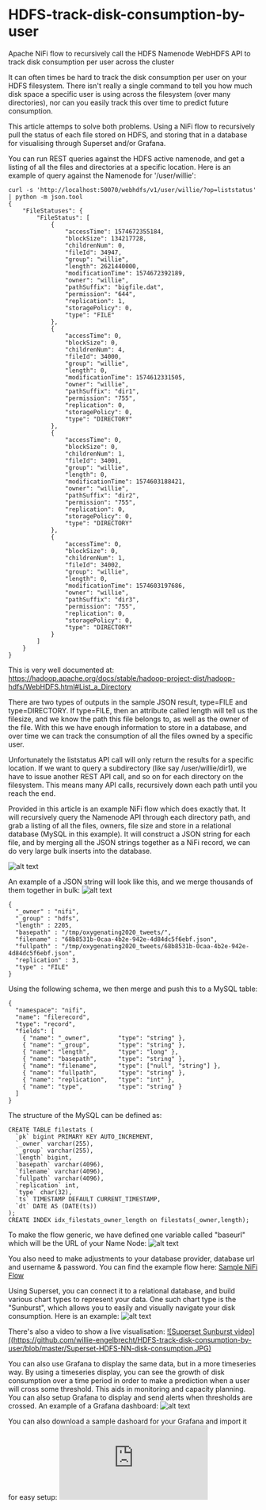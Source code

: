 # HDFS-track-disk-consumption-by-user
Apache NiFi flow to recursively call the HDFS Namenode WebHDFS API to track disk consumption per user across the cluster

It can often times be hard to track the disk consumption per user on your HDFS filesystem. There isn't really a single command to tell you how much disk space a specific user is using across the filesystem (over many directories), nor can you easily track this over time to predict future consumption. 

This article attemps to solve both problems. Using a NiFi flow to recursively pull the status of each file stored on HDFS, and storing that in a database for visualising through Superset and/or Grafana. 

You can run REST queries against the HDFS active namenode, and get a listing of all the files and directories at a specific location. Here is an example of query against the Namenode for '/user/willie':
```
curl -s 'http://localhost:50070/webhdfs/v1/user/willie/?op=liststatus' | python -m json.tool
{
    "FileStatuses": {
        "FileStatus": [
            {
                "accessTime": 1574672355184,
                "blockSize": 134217728,
                "childrenNum": 0,
                "fileId": 34947,
                "group": "willie",
                "length": 2621440000,
                "modificationTime": 1574672392189,
                "owner": "willie",
                "pathSuffix": "bigfile.dat",
                "permission": "644",
                "replication": 1,
                "storagePolicy": 0,
                "type": "FILE"
            },
            {
                "accessTime": 0,
                "blockSize": 0,
                "childrenNum": 4,
                "fileId": 34000,
                "group": "willie",
                "length": 0,
                "modificationTime": 1574612331505,
                "owner": "willie",
                "pathSuffix": "dir1",
                "permission": "755",
                "replication": 0,
                "storagePolicy": 0,
                "type": "DIRECTORY"
            },
            {
                "accessTime": 0,
                "blockSize": 0,
                "childrenNum": 1,
                "fileId": 34001,
                "group": "willie",
                "length": 0,
                "modificationTime": 1574603188421,
                "owner": "willie",
                "pathSuffix": "dir2",
                "permission": "755",
                "replication": 0,
                "storagePolicy": 0,
                "type": "DIRECTORY"
            },
            {
                "accessTime": 0,
                "blockSize": 0,
                "childrenNum": 1,
                "fileId": 34002,
                "group": "willie",
                "length": 0,
                "modificationTime": 1574603197686,
                "owner": "willie",
                "pathSuffix": "dir3",
                "permission": "755",
                "replication": 0,
                "storagePolicy": 0,
                "type": "DIRECTORY"
            }
        ]
    }
}
```

This is very well documented at: https://hadoop.apache.org/docs/stable/hadoop-project-dist/hadoop-hdfs/WebHDFS.html#List_a_Directory

There are two types of outputs in the sample JSON result, type=FILE and type=DIRECTORY. If type=FILE, then an attribute called length will tell us the filesize, and we know the path this file belongs to, as well as the owner of the file. With this we have enough information to store in a database, and over time we can track the consumption of all the files owned by a specific user. 

Unfortunately the liststatus API call will only return the results for a specific location. If we want to query a subdirectory (like say /user/willie/dir1), we have to issue another REST API call, and so on for each directory on the filesystem. This means many API calls, recursively down each path until you reach the end. 

Provided in this article is an example NiFi flow which does exactly that. It will recursively query the Namenode API through each directory path, and grab a listing of all the files, owners, file size and store in a relational database (MySQL in this example). It will construct a JSON string for each file, and by merging all the JSON strings together as a NiFi record, we can do very large bulk inserts into the database. 

![alt text](https://github.com/willie-engelbrecht/HDFS-track-disk-consumption-by-user/blob/master/HDF-looping.JPG "Looping NiFi flow")

An example of a JSON string will look like this, and we merge thousands of them together in bulk:
![alt text](https://github.com/willie-engelbrecht/HDFS-track-disk-consumption-by-user/blob/master/HDF-record-processing.JPG "Merging JSON records")

```
{
  "_owner" : "nifi",
  "_group" : "hdfs",
  "length" : 2205,
  "basepath" : "/tmp/oxygenating2020_tweets/",
  "filename" : "68b8531b-0caa-4b2e-942e-4d84dc5f6ebf.json",
  "fullpath" : "/tmp/oxygenating2020_tweets/68b8531b-0caa-4b2e-942e-4d84dc5f6ebf.json",
  "replication" : 3,
  "type" : "FILE"
}
```

Using the following schema, we then merge and push this to a MySQL table: 
```
{
  "namespace": "nifi",
  "name": "filerecord",
  "type": "record",
  "fields": [
    { "name": "_owner",        "type": "string" },
	{ "name": "_group",        "type": "string" },
	{ "name": "length",        "type": "long" },
	{ "name": "basepath",      "type": "string" },
	{ "name": "filename",      "type": ["null", "string"] },
	{ "name": "fullpath",      "type": "string" },
	{ "name": "replication",   "type": "int" },
	{ "name": "type",          "type": "string" }
  ]
}	
```

The structure of the MySQL can be defined as: 
```
CREATE TABLE filestats (
  `pk` bigint PRIMARY KEY AUTO_INCREMENT,
  `_owner` varchar(255),
  `_group` varchar(255),
  `length` bigint,
  `basepath` varchar(4096),
  `filename` varchar(4096),
  `fullpath` varchar(4096),
  `replication` int,
  `type` char(32),
  `ts` TIMESTAMP DEFAULT CURRENT_TIMESTAMP,
  `dt` DATE AS (DATE(ts))
);
CREATE INDEX idx_filestats_owner_length on filestats(_owner,length);
```

To make the flow generic, we have defined one variable called "baseurl" which will be the URL of your Name Node:
![alt text](https://github.com/willie-engelbrecht/HDFS-track-disk-consumption-by-user/blob/master/HDF-variable-declaration.JPG "Variable declaration")

You also need to make adjustments to your database provider, database url and username & password. 
You can find the example flow here: [Sample NiFi Flow](https://github.com/willie-engelbrecht/HDFS-track-disk-consumption-by-user/blob/master/HDFS-NN-Monitoring.xml)

Using Superset, you can connect it to a relational database, and build various chart types to represent your data. One such chart type is the "Sunburst", which allows you to easily and visually navigate your disk consumption. Here is an example: 
![alt text](https://github.com/willie-engelbrecht/HDFS-track-disk-consumption-by-user/blob/master/Superset-HDFS-NN-disk-consumption.JPG "Superset Sunburst")

There's also a video to show a live visualisation: 
[![Superset Sunburst video]((https://github.com/willie-engelbrecht/HDFS-track-disk-consumption-by-user/blob/master/Superset-HDFS-NN-disk-consumption.JPG)](https://github.com/willie-engelbrecht/HDFS-track-disk-consumption-by-user/blob/master/sunburst-compressed.mp4)

You can also use Grafana to display the same data, but in a more timeseries way. By using a timeseries display, you can see the growth of disk consumption over a time period in order to make a prediction when a user will cross some threshold. This aids in monitoring and capacity planning. You can also setup Grafana to display and send alerts when thresholds are crossed. An example of a Grafana dashboard: 
![alt text](https://github.com/willie-engelbrecht/HDFS-track-disk-consumption-by-user/blob/master/Grafana-HDFS-NN-disk-consumption.JPG "Grafana Dashboard")

You can also download a sample dashoard for your Grafana and import it for easy setup: 
![alt text](https://github.com/willie-engelbrecht/HDFS-track-disk-consumption-by-user/blob/master/Grafana_dashboard.json "Grafana Dashboard example JSON")

